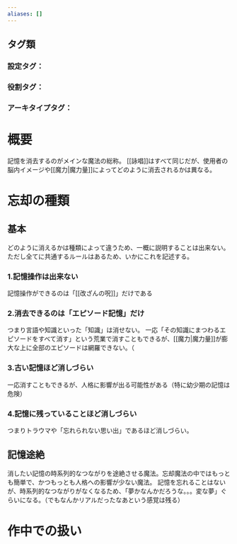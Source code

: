 ```yaml
---
aliases: []
---
```

## タグ類
### 設定タグ：
### 役割タグ：
### アーキタイプタグ：
# 概要
記憶を消去するのがメインな魔法の総称。
[[詠唱]]はすべて同じだが、使用者の脳内イメージや[[魔力|魔力量]]によってどのように消去されるかは異なる。
# 忘却の種類
## 基本
どのように消えるかは種類によって違うため、一概に説明することは出来ない。
ただし全てに共通するルールはあるため、いかにこれを記述する。
### 1.記憶操作は出来ない
記憶操作ができるのは「[[改ざんの呪]]」だけである
### 2.消去できるのは「エピソード記憶」だけ
つまり言語や知識といった「知識」は消せない。
一応「その知識にまつわるエピソードをすべて消す」という荒業で消すこともできるが、[[魔力|魔力量]]が膨大な上に全部のエピソードは網羅できない。（
### 3.古い記憶ほど消しづらい
一応消すこともできるが、人格に影響が出る可能性がある（特に幼少期の記憶は危険）
### 4.記憶に残っていることほど消しづらい
つまりトラウマや「忘れられない思い出」であるほど消しづらい。
## 記憶途絶
消したい記憶の時系列的なつながりを途絶させる魔法。忘却魔法の中ではもっとも簡単で、かつもっとも人格への影響が少ない魔法。
記憶を忘れることはないが、時系列的なつながりがなくなるため、「夢かなんかだろうな。。。変な夢」ぐらいになる。（でもなんかリアルだったなあという感覚は残る）
# 作中での扱い